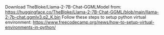 Download TheBloke/Llama-2-7B-Chat-GGMLModel from: https://huggingface.co/TheBloke/Llama-2-7B-Chat-GGML/blob/main/llama-2-7b-chat.ggmlv3.q2_K.bin
Follow these steps to setup python virtual environment: https://www.freecodecamp.org/news/how-to-setup-virtual-environments-in-python/
